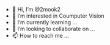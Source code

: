 - 👋 Hi, I’m @2mook2
- 👀 I’m interested in Coumputer Vision
- 🌱 I’m currently learning ...
- 💞️ I’m looking to collaborate on ...
- 📫 How to reach me ...

<!---
2mook2/2mook2 is a ✨ special ✨ repository because its `README.md` (this file) appears on your GitHub profile.
You can click the Preview link to take a look at your changes.
--->
